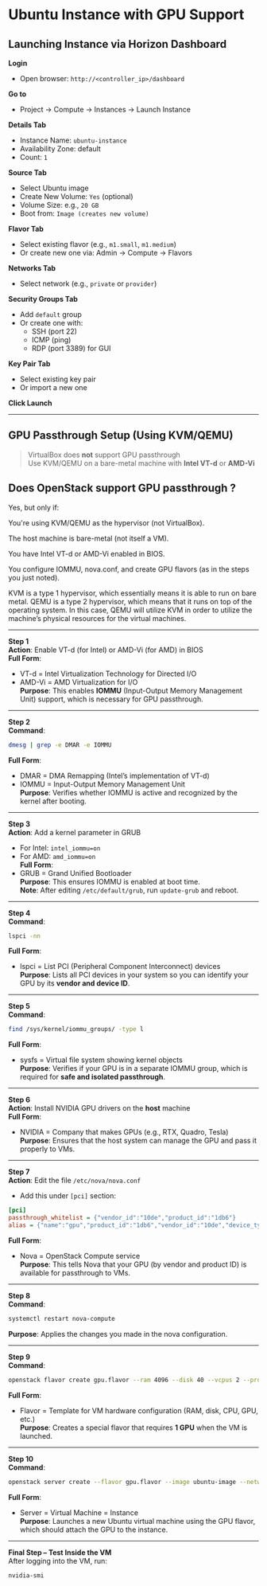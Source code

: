 
# Ubuntu Instance with GPU Support

## Launching Instance via Horizon Dashboard

 **Login**  
   - Open browser: `http://<controller_ip>/dashboard`

 **Go to**  
   - Project → Compute → Instances → Launch Instance

 **Details Tab**
   - Instance Name: `ubuntu-instance`
   - Availability Zone: default
   - Count: `1`

 **Source Tab**
   - Select Ubuntu image
   - Create New Volume: `Yes` (optional)
   - Volume Size: e.g., `20 GB`
   - Boot from: `Image (creates new volume)`

**Flavor Tab**
   - Select existing flavor (e.g., `m1.small`, `m1.medium`)
   - Or create new one via: Admin → Compute → Flavors

**Networks Tab**
   - Select network (e.g., `private` or `provider`)

**Security Groups Tab**
   - Add `default` group
   - Or create one with:
     - SSH (port 22)
     - ICMP (ping)
     - RDP (port 3389) for GUI

**Key Pair Tab**
   - Select existing key pair
   - Or import a new one

**Click Launch**

---

## GPU Passthrough Setup (Using KVM/QEMU)

> VirtualBox does **not** support GPU passthrough  
> Use KVM/QEMU on a bare-metal machine with **Intel VT-d** or **AMD-Vi**

## Does OpenStack support GPU passthrough ?
Yes, but only if:

You're using KVM/QEMU as the hypervisor (not VirtualBox).

The host machine is bare-metal (not itself a VM).

You have Intel VT-d or AMD-Vi enabled in BIOS.

You configure IOMMU, nova.conf, and create GPU flavors (as in the steps you just noted).


KVM is a type 1 hypervisor, which essentially means it is able to run on bare metal. QEMU is a type 2 hypervisor, which means that it runs on top of the operating system. In this case, QEMU will utilize KVM in order to utilize the machine’s physical resources for the virtual machines.





---

**Step 1**  
**Action**: Enable VT-d (for Intel) or AMD-Vi (for AMD) in BIOS  
**Full Form**:  
- VT-d = Intel Virtualization Technology for Directed I/O  
- AMD-Vi = AMD Virtualization for I/O  
**Purpose**: This enables **IOMMU** (Input-Output Memory Management Unit) support, which is necessary for GPU passthrough.

---

**Step 2**  
**Command**:  
```bash
dmesg | grep -e DMAR -e IOMMU
```  
**Full Form**:  
- DMAR = DMA Remapping (Intel’s implementation of VT-d)  
- IOMMU = Input-Output Memory Management Unit  
**Purpose**: Verifies whether IOMMU is active and recognized by the kernel after booting.

---

**Step 3**  
**Action**: Add a kernel parameter in GRUB  
- For Intel: `intel_iommu=on`  
- For AMD: `amd_iommu=on`  
**Full Form**:  
- GRUB = Grand Unified Bootloader  
**Purpose**: This ensures IOMMU is enabled at boot time.  
**Note**: After editing `/etc/default/grub`, run `update-grub` and reboot.

---

**Step 4**  
**Command**:  
```bash
lspci -nn
```  
**Full Form**:  
- lspci = List PCI (Peripheral Component Interconnect) devices  
**Purpose**: Lists all PCI devices in your system so you can identify your GPU by its **vendor and device ID**.

---

**Step 5**  
**Command**:  
```bash
find /sys/kernel/iommu_groups/ -type l
```  
**Full Form**:  
- sysfs = Virtual file system showing kernel objects  
**Purpose**: Verifies if your GPU is in a separate IOMMU group, which is required for **safe and isolated passthrough**.

---

**Step 6**  
**Action**: Install NVIDIA GPU drivers on the **host** machine  
**Full Form**:  
- NVIDIA = Company that makes GPUs (e.g., RTX, Quadro, Tesla)  
**Purpose**: Ensures that the host system can manage the GPU and pass it properly to VMs.

---

**Step 7**  
**Action**: Edit the file `/etc/nova/nova.conf`  
- Add this under `[pci]` section:  
```ini
[pci]
passthrough_whitelist = {"vendor_id":"10de","product_id":"1db6"}
alias = {"name":"gpu","product_id":"1db6","vendor_id":"10de","device_type":"type-PCI"}
```  
**Full Form**:  
- Nova = OpenStack Compute service  
**Purpose**: This tells Nova that your GPU (by vendor and product ID) is available for passthrough to VMs.

---

**Step 8**  
**Command**:  
```bash
systemctl restart nova-compute
```  
 
**Purpose**: Applies the changes you made in the nova configuration.

---

**Step 9**  
**Command**:  
```bash
openstack flavor create gpu.flavor --ram 4096 --disk 40 --vcpus 2 --property "pci_passthrough:alias"="gpu:1"
```  
**Full Form**:  
- Flavor = Template for VM hardware configuration (RAM, disk, CPU, GPU, etc.)  
**Purpose**: Creates a special flavor that requires **1 GPU** when the VM is launched.

---

**Step 10**  
**Command**:  
```bash
openstack server create --flavor gpu.flavor --image ubuntu-image --network private-net --key-name mykey ubuntu-gpu-instance
```  
**Full Form**:  
- Server = Virtual Machine = Instance  
**Purpose**: Launches a new Ubuntu virtual machine using the GPU flavor, which should attach the GPU to the instance.

---

**Final Step – Test Inside the VM**  
After logging into the VM, run:  
```bash
nvidia-smi
```  
